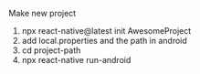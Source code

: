 Make new project

1. npx react-native@latest init AwesomeProject
2. add local.properties and the path in android
3. cd project-path
4. npx react-native run-android